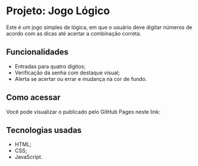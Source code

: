 # Projeto: Jogo Lógico

Este é um jogo simples de lógica, em que o usuário deve digitar números de acordo com as dicas até acertar a combinação correta.

## Funcionalidades

- Entradas para quatro dígitos;
- Verificação da senha com destaque visual;
- Alerta se acertar ou errar e mudança na cor de fundo.

## Como acessar

Você pode visualizar o publicado pelo GitHub Pages neste link:

## Tecnologias usadas

- HTML;
- CSS;
- JavaScript.
